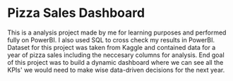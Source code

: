 # Pizza Sales Dashboard

This is a analysis project made by me for learning purposes and performed fully on PowerBI. I also used SQL to cross check my results in PowerBI.
Dataset for this project was taken from Kaggle and contained data for a year of pizza sales including the neccesary columns for analysis.
End goal of this project was to build a dynamic dashboard where we can see all the KPIs' we would need to make wise data-driven decisions for the next year.
